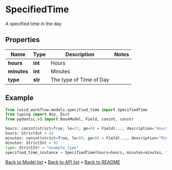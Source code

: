 # SpecifiedTime

A specified time in the day
## Properties
Name | Type | Description | Notes
------------ | ------------- | ------------- | -------------
**hours** | **int** | Hours | 
**minutes** | **int** | Minutes | 
**type** | **str** | The type of Time of Day | 
## Example

```python
from lusid_workflow.models.specified_time import SpecifiedTime
from typing import Any, Dict
from pydantic.v1 import BaseModel, Field, conint, constr

hours: conint(strict=True, le=23, ge=0) = Field(..., description="Hours")
hours: StrictInt = 42
minutes: conint(strict=True, le=59, ge=0) = Field(..., description="Minutes")
minutes: StrictInt = 42
type: StrictStr = "example_type"
specified_time_instance = SpecifiedTime(hours=hours, minutes=minutes, type=type)

```

[Back to Model list](../README.md#documentation-for-models) &#8226; [Back to API list](../README.md#documentation-for-api-endpoints) &#8226; [Back to README](../README.md)

